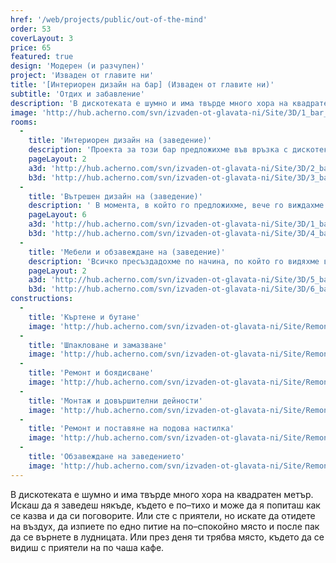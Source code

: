 ```yaml
---
href: '/web/projects/public/out-of-the-mind' 
order: 53
coverLayout: 3
price: 65
featured: true
design: 'Модерен (и разчупен)'
project: 'Изваден от главите ни'
title: '[Интериорен дизайн на бар] (Изваден от главите ни)'
subtitle: 'Отдих и забавление'
description: 'В дискотеката е шумно и има твърде много хора на квадратен метър. Искаш да я заведеш някъде, където е по–тихо и може да я попиташ как се казва и да си поговорите. Всичко пресъздадохме по начина, по който го видяхме в представите си. Има високи барове и ниски сепарета, маси. За всекиго по нещо. Има и четири стола, в които да се скриеш от всички. Червеното е акцент. '
image: 'http://hub.acherno.com/svn/izvaden-ot-glavata-ni/Site/3D/1_bar_f.bmp'
rooms:
  -
    title: 'Интериорен дизайн на (заведение)'
    description: 'Проекта за този бар предложихме във връзка с дискотеката наблизо. Намират се в една и съща сграда, но на различни нива. Със създаването на бар можеше да се оползотвори горното ниво през деня, а вечер да е тихата част на дискотеката. Ако някой огладнее или просто иска да си поговори с друг, това е перфектното място'
    pageLayout: 2
    a3d: 'http://hub.acherno.com/svn/izvaden-ot-glavata-ni/Site/3D/2_bar_f.bmp'
    b3d: 'http://hub.acherno.com/svn/izvaden-ot-glavata-ni/Site/3D/3_bar_f.bmp'
  -
    title: 'Вътрешен дизайн на (заведение)'
    description: ' В момента, в който го предложихме, вече го виждахме. Беше въпрос само на време да го извадим от главите си, за да го покажем на инвеститора. Бял е, за да може вечер да е фон на RBJ осветлението, което да променя настроенията. '
    pageLayout: 6
    a3d: 'http://hub.acherno.com/svn/izvaden-ot-glavata-ni/Site/3D/1_bar_f.bmp'
    b3d: 'http://hub.acherno.com/svn/izvaden-ot-glavata-ni/Site/3D/4_bar_f.bmp'
  -
    title: 'Мебели и обзавеждане на (заведение)'
    description: 'Всичко пресъздадохме по начина, по който го видяхме в представите си. Има високи барове и ниски сепарета, маси. За всекиго по нещо. Има и четири стола, в които да се скриеш от всички. Червеното е акцент.'
    pageLayout: 2
    a3d: 'http://hub.acherno.com/svn/izvaden-ot-glavata-ni/Site/3D/5_bar_f.bmp'
    b3d: 'http://hub.acherno.com/svn/izvaden-ot-glavata-ni/Site/3D/6_bar_f.bmp'
constructions:
  - 
    title: 'Къртене и бутане'
    image: 'http://hub.acherno.com/svn/izvaden-ot-glavata-ni/Site/Remonti/3.jpg'
  - 
    title: 'Шпакловане и замазване'
    image: 'http://hub.acherno.com/svn/izvaden-ot-glavata-ni/Site/Remonti/4.jpg'
  - 
    title: 'Ремонт и боядисване'
    image: 'http://hub.acherno.com/svn/izvaden-ot-glavata-ni/Site/Remonti/5.jpg'
  - 
    title: 'Монтаж и довършителни дейности'
    image: 'http://hub.acherno.com/svn/izvaden-ot-glavata-ni/Site/Remonti/9.jpg'
  -
    title: 'Ремонт и поставяне на подова настилка'
    image: 'http://hub.acherno.com/svn/izvaden-ot-glavata-ni/Site/Remonti/8.jpg'
  -
    title: 'Обзавеждане на заведението'
    image: 'http://hub.acherno.com/svn/izvaden-ot-glavata-ni/Site/Remonti/6.jpg'
---
```

В дискотеката е шумно и има твърде много хора на квадратен метър. Искаш да я заведеш някъде, където е по–тихо и може да я попиташ как се казва и да си поговорите. Или сте с приятели, но искате да отидете на въздух, да изпиете по едно питие на по–спокойно място и после пак да се върнете в лудницата. Или през деня ти трябва място, където да се видиш с приятели на по чаша кафе. 
